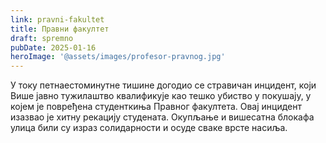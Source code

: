 ```yaml
---
link: pravni-fakultet
title: Правни факултет
draft: spremno
pubDate: 2025-01-16
heroImage: '@assets/images/profesor-pravnog.jpg'
---
```

У току петнаестоминутне тишине догодио се стравичан инцидент, који Више јавно тужилаштво квалификује као тешко убиство у покушају, у којем је повређена студенткиња Правног факултета. Овај инцидент изазвао је хитну рекацију студената. Окупљање и вишесатна блокафа улица били су израз солидарности и осуде сваке врсте насиља.
